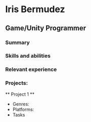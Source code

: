 # Iris Bermudez

## Game/Unity Programmer

### Summary


### Skills and abilities


### Relevant experience


### Projects:
** Project 1 **
- Genres:
- Platforms:
- Tasks
